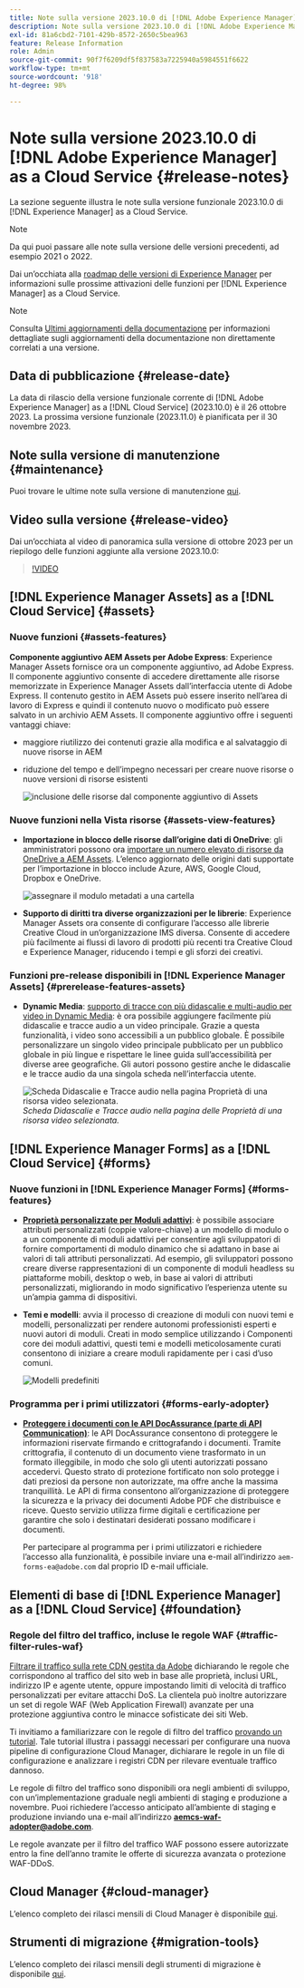 ```yaml
---
title: Note sulla versione 2023.10.0 di [!DNL Adobe Experience Manager] as a Cloud Service.
description: Note sulla versione 2023.10.0 di [!DNL Adobe Experience Manager] as a Cloud Service.
exl-id: 81a6cbd2-7101-429b-8572-2650c5bea963
feature: Release Information
role: Admin
source-git-commit: 90f7f6209df5f837583a7225940a5984551f6622
workflow-type: tm+mt
source-wordcount: '918'
ht-degree: 98%

---
```


# Note sulla versione 2023.10.0 di [!DNL Adobe Experience Manager] as a Cloud Service {#release-notes}

La sezione seguente illustra le note sulla versione funzionale 2023.10.0 di [!DNL Experience Manager] as a Cloud Service.

>[!NOTE]
>
>Da qui puoi passare alle note sulla versione delle versioni precedenti, ad esempio 2021 o 2022.
>
>Dai un’occhiata alla [roadmap delle versioni di Experience Manager](https://experienceleague.adobe.com/docs/experience-manager-release-information/aem-release-updates/update-releases-roadmap.html?lang=it) per informazioni sulle prossime attivazioni delle funzioni per [!DNL Experience Manager] as a Cloud Service.

>[!NOTE]
>
>Consulta [Ultimi aggiornamenti della documentazione](https://experienceleague.adobe.com/docs/experience-manager-release-information/aem-release-updates/doc-updates/documentation-updates.html?lang=it) per informazioni dettagliate sugli aggiornamenti della documentazione non direttamente correlati a una versione.

## Data di pubblicazione {#release-date}

La data di rilascio della versione funzionale corrente di [!DNL Adobe Experience Manager] as a [!DNL Cloud Service] (2023.10.0) è il 26 ottobre 2023. La prossima versione funzionale (2023.11.0) è pianificata per il 30 novembre 2023.

## Note sulla versione di manutenzione {#maintenance}

Puoi trovare le ultime note sulla versione di manutenzione [qui](/help/release-notes/maintenance/latest.md).

## Video sulla versione {#release-video}

Dai un’occhiata al video di panoramica sulla versione di ottobre 2023 per un riepilogo delle funzioni aggiunte alla versione 2023.10.0:

>[!VIDEO](https://video.tv.adobe.com/v/3425186/?quality=12)

## [!DNL Experience Manager Assets] as a [!DNL Cloud Service] {#assets}

### Nuove funzioni {#assets-features}

**Componente aggiuntivo AEM Assets per Adobe Express**: Experience Manager Assets fornisce ora un componente aggiuntivo, ad Adobe Express. Il componente aggiuntivo consente di accedere direttamente alle risorse memorizzate in Experience Manager Assets dall’interfaccia utente di Adobe Express. Il contenuto gestito in AEM Assets può essere inserito nell’area di lavoro di Express e quindi il contenuto nuovo o modificato può essere salvato in un archivio AEM Assets. Il componente aggiuntivo offre i seguenti vantaggi chiave:

* maggiore riutilizzo dei contenuti grazie alla modifica e al salvataggio di nuove risorse in AEM

* riduzione del tempo e dell’impegno necessari per creare nuove risorse o nuove versioni di risorse esistenti

  ![inclusione delle risorse dal componente aggiuntivo di Assets](/help/assets/assets/aem-assets-add-on-include-assets.png)

### Nuove funzioni nella Vista risorse {#assets-view-features}

* **Importazione in blocco delle risorse dall’origine dati di OneDrive**: gli amministratori possono ora [importare un numero elevato di risorse da OneDrive a AEM Assets](/help/assets/bulk-import-assets-view.md#onedrive-developer-application). L’elenco aggiornato delle origini dati supportate per l’importazione in blocco include Azure, AWS, Google Cloud, Dropbox e OneDrive.

  ![assegnare il modulo metadati a una cartella](/help/assets/assets/bulk-import-source-details-onedrive.png)

* **Supporto di diritti tra diverse organizzazioni per le librerie**: Experience Manager Assets ora consente di configurare l’accesso alle librerie Creative Cloud in un’organizzazione IMS diversa. Consente di accedere più facilmente ai flussi di lavoro di prodotti più recenti tra Creative Cloud e Experience Manager, riducendo i tempi e gli sforzi dei creativi.

### Funzioni pre-release disponibili in [!DNL Experience Manager Assets] {#prerelease-features-assets}

* **Dynamic Media**: [supporto di tracce con più didascalie e multi-audio per video in Dynamic Media](/help/assets/dynamic-media/video.md#about-msma): è ora possibile aggiungere facilmente più didascalie e tracce audio a un video principale. Grazie a questa funzionalità, i video sono accessibili a un pubblico globale. È possibile personalizzare un singolo video principale pubblicato per un pubblico globale in più lingue e rispettare le linee guida sull’accessibilità per diverse aree geografiche. Gli autori possono gestire anche le didascalie e le tracce audio da una singola scheda nell’interfaccia utente.

  ![Scheda Didascalie e Tracce audio nella pagina Proprietà di una risorsa video selezionata.](/help/release-notes/assets/msma-aem-cs.png)*Scheda Didascalie e Tracce audio nella pagina delle Proprietà di una risorsa video selezionata.*

## [!DNL Experience Manager Forms] as a [!DNL Cloud Service] {#forms}

### Nuove funzioni in [!DNL Experience Manager Forms] {#forms-features}

* **[Proprietà personalizzate per Moduli adattivi](/help/forms/template-editor-core-components.md#add-a-custom-group-name-in-the-policy-of-template-editor)**: è possibile associare attributi personalizzati (coppie valore-chiave) a un modello di modulo o a un componente di moduli adattivi per consentire agli sviluppatori di fornire comportamenti di modulo dinamico che si adattano in base ai valori di tali attributi personalizzati. Ad esempio, gli sviluppatori possono creare diverse rappresentazioni di un componente di moduli headless su piattaforme mobili, desktop o web, in base ai valori di attributi personalizzati, migliorando in modo significativo l’esperienza utente su un’ampia gamma di dispositivi.

* **Temi e modelli**: avvia il processo di creazione di moduli con nuovi temi e modelli, personalizzati per rendere autonomi professionisti esperti e nuovi autori di moduli. Creati in modo semplice utilizzando i Componenti core dei moduli adattivi, questi temi e modelli meticolosamente curati consentono di iniziare a creare moduli rapidamente per i casi d’uso comuni.

  ![Modelli predefiniti](/help/forms/assets/form-templates-ootb.png)


### Programma per i primi utilizzatori {#forms-early-adopter}

* **[Proteggere i documenti con le API DocAssurance (parte di API Communication)](/help/forms/aem-forms-cloud-service-communications-introduction.md#document-assurance-doc-assurance)**: le API DocAssurance consentono di proteggere le informazioni riservate firmando e crittografando i documenti. Tramite crittografia, il contenuto di un documento viene trasformato in un formato illeggibile, in modo che solo gli utenti autorizzati possano accedervi. Questo strato di protezione fortificato non solo protegge i dati preziosi da persone non autorizzate, ma offre anche la massima tranquillità. Le API di firma consentono all’organizzazione di proteggere la sicurezza e la privacy dei documenti Adobe PDF che distribuisce e riceve. Questo servizio utilizza firme digitali e certificazione per garantire che solo i destinatari desiderati possano modificare i documenti.

  Per partecipare al programma per i primi utilizzatori e richiedere l’accesso alla funzionalità, è possibile inviare una e-mail all’indirizzo `aem-forms-ea@adobe.com` dal proprio ID e-mail ufficiale.

## Elementi di base di [!DNL Experience Manager] as a [!DNL Cloud Service] {#foundation}

### Regole del filtro del traffico, incluse le regole WAF {#traffic-filter-rules-waf}

[Filtrare il traffico sulla rete CDN gestita da Adobe](/help/security/traffic-filter-rules-including-waf.md) dichiarando le regole che corrispondono al traffico del sito web in base alle proprietà, inclusi URL, indirizzo IP e agente utente, oppure impostando limiti di velocità di traffico personalizzati per evitare attacchi DoS. La clientela può inoltre autorizzare un set di regole WAF (Web Application Firewall) avanzate per una protezione aggiuntiva contro le minacce sofisticate dei siti Web.

Ti invitiamo a familiarizzare con le regole di filtro del traffico [provando un tutorial](https://experienceleague.adobe.com/docs/experience-manager-learn/cloud-service/security/traffic-filter-and-waf-rules/overview.html?lang=it). Tale tutorial illustra i passaggi necessari per configurare una nuova pipeline di configurazione Cloud Manager, dichiarare le regole in un file di configurazione e analizzare i registri CDN per rilevare eventuale traffico dannoso.

Le regole di filtro del traffico sono disponibili ora negli ambienti di sviluppo, con un’implementazione graduale negli ambienti di staging e produzione a novembre. Puoi richiedere l’accesso anticipato all’ambiente di staging e produzione inviando una e-mail all’indirizzo **aemcs-waf-adopter@adobe.com**.

Le regole avanzate per il filtro del traffico WAF possono essere autorizzate entro la fine dell’anno tramite le offerte di sicurezza avanzata o protezione WAF-DDoS.

## Cloud Manager {#cloud-manager}

L’elenco completo dei rilasci mensili di Cloud Manager è disponibile [qui](/help/implementing/cloud-manager/release-notes/current.md).

## Strumenti di migrazione {#migration-tools}

L’elenco completo dei rilasci mensili degli strumenti di migrazione è disponibile [qui](/help/journey-migration/release-notes/release-notes-migration-tools-current.md).
